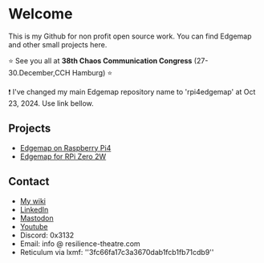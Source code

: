 # Welcome

This is my Github for non profit open source work. You can find Edgemap and other small projects here. 

:star: See you all at **38th Chaos Communication Congress** (27-30.December,CCH Hamburg) :star:

:exclamation: I've changed my main Edgemap repository name to 'rpi4edgemap' at Oct 23, 2024. Use link bellow.

## Projects

* [Edgemap on Raspberry Pi4](https://github.com/resiliencetheatre/rpi4edgemap)
* [Edgemap for RPi Zero 2W ](https://github.com/resiliencetheatre/rpi2wedgemap)

## Contact 

  * [My wiki](https://resilience-theatre.com/wiki)
  * [LinkedIn](https://www.linkedin.com/company/resilience-theatre/)
  * [Mastodon](https://infosec.exchange/@retheat)
  * [Youtube](https://www.youtube.com/@resiliencetheatre)
  * Discord: 0x3132
  * Email: info @ resilience-theatre.com
  * Reticulum via lxmf: ''3fc66fa17c3a3670dab1fcb1fb71cdb9''

<!---
resiliencetheatre/resiliencetheatre is a ✨ special ✨ repository because its `README.md` (this file) appears on your GitHub profile.
You can click the Preview link to take a look at your changes.
--->
